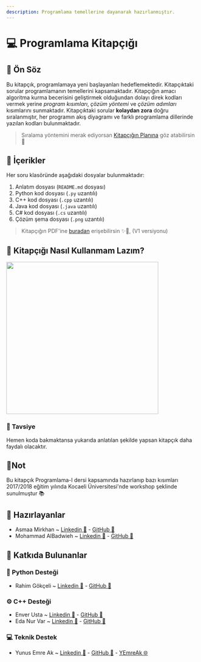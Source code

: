 ```yaml
---
description: Programlama temellerine dayanarak hazırlanmıştır.
---
```


# 💻 Programlama Kitapçığı

## 🎤 Ön Söz
Bu kitapçık, programlamaya yeni başlayanları hedeflemektedir. Kitapçıktaki sorular programlamanın temellerini kapsamaktadır. Kitapçığın amacı algoritma kurma becerisini geliştirmek olduğundan dolayı direk kodları vermek yerine _program kısımları_, _çözüm yöntemi_ ve _çözüm adımları_ kısımlarını sunmaktadır. Kitapçıktaki sorular **kolaydan zora** doğru sıralanmıştır, her programın akış diyagramı ve farklı programlama dillerinde yazılan kodları bulunmaktadır.

> Sıralama yöntemini merak ediyorsan [Kitapçığın Planına](./Plan.md) göz atabilirsin 👀 

## 📑 İçerikler
Her soru klasöründe aşağıdaki dosyalar bulunmaktadır:

1. Anlatım dosyası (`README.md` dosyası)
1. Python kod dosyası (`.py` uzantılı)
1. C++ kod dosyası (`.cpp` uzantılı)
1. Java kod dosyası (`.java` uzantılı)
1. C# kod dosyası (`.cs` uzantılı)
1. Çözüm şema dosyası (`.png` uzantılı)

> Kitapçığın PDF'ine [buradan](./res/Programlama-IKitapçığıV.1.pdf) erişebilirsin ✨🚩, (V1 versiyonu)

## 📍 Kitapçığı Nasıl Kullanmam Lazım?
<img src="./res/KullanmaAlgoritmasi.PNG" width="400"  />

### 🔖 Tavsiye
Hemen koda bakmaktansa yukarıda anlatılan şekilde yapsan kitapçık daha faydalı olacaktır.

## 🚩Not 
Bu kitapçık Programlama-I dersi kapsamında hazırlanıp bazı kısımları 2017/2018 eğitim yılında Kocaeli Üniversitesi'nde workshop şeklinde sunulmuştur 📚

## 🙌 Hazırlayanlar
- Asmaa Mirkhan ~ [Linkedin 🔗](https://www.linkedin.com/in/asmaa-mirkhan/) - [GitHub 🔗](https://github.com/asmaamirkhan)
- Mohammad AlBadwieh ~ [Linkedin 🔗](https://www.linkedin.com/in/mhdb96/) - [GitHub 🔗](https://github.com/mhdb96)

## 🤝 Katkıda Bulunanlar

### 🐍 Python Desteği
- Rahim Gökçeli ~ [Linkedin 🔗](https://www.linkedin.com/in/rahim-g%C3%B6k%C3%A7eli-6a32b0156/) - [GitHub 🔗](https://github.com/RgSware)
 
### ⚙ C++ Desteği
- Enver Usta ~ [Linkedin 🔗](https://www.linkedin.com/in/enver-usta-a1698a159/) - [GitHub 🔗](https://github.com/capellac)
- Eda Nur Var ~ [Linkedin 🔗](https://www.linkedin.com/in/edanurvar/) - [GitHub 🔗](https://github.com/enurv)

### 💻 Teknik Destek
- Yunus Emre Ak ~ [Linkedin 🔗](https://www.linkedin.com/in/yemreak/) - [GitHub 🔗](https://github.com/yedhrab) - [YEmreAk 🌐](https://www.yemreak.com/)
